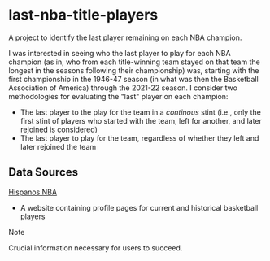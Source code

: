 # last-nba-title-players
A project to identify the last player remaining on each NBA champion.

I was interested in seeing who the last player to play for each NBA champion (as in, who from each title-winning team stayed on that team the longest in the seasons following their championship) was, starting with the first championship in the 1946-47 season (in what was then the Basketball Association of America) through the 2021-22 season. I consider two methodologies for evaluating the "last" player on each champion:
* The last player to the play for the team in a _continous_ stint (i.e., only the first stint of players who started with the team, left for another, and later rejoined is considered)
* The last player to play for the team, regardless of whether they left and later rejoined the team

## Data Sources
[Hispanos NBA](https://en.hispanosnba.com)
* A website containing profile pages for current and historical basketball players
> [!NOTE]
> Crucial information necessary for users to succeed.


